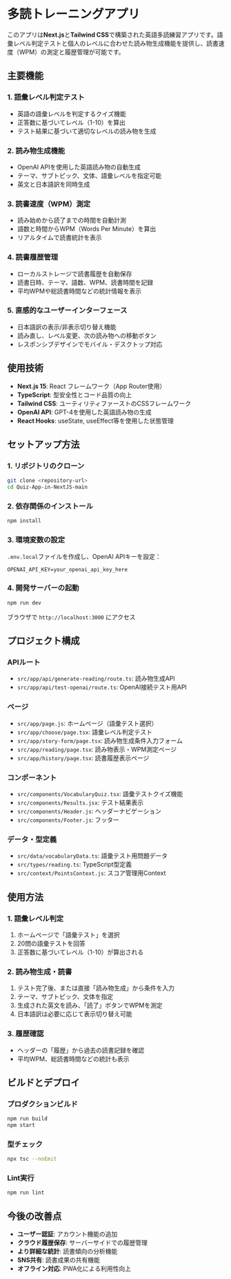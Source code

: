 # 多読トレーニングアプリ

このアプリは**Next.js**と**Tailwind CSS**で構築された英語多読練習アプリです。語彙レベル判定テストと個人のレベルに合わせた読み物生成機能を提供し、読書速度（WPM）の測定と履歴管理が可能です。

## 主要機能

### 1. **語彙レベル判定テスト**
- 英語の語彙レベルを判定するクイズ機能
- 正答数に基づいてレベル（1-10）を算出
- テスト結果に基づいて適切なレベルの読み物を生成

### 2. **読み物生成機能**
- OpenAI APIを使用した英語読み物の自動生成
- テーマ、サブトピック、文体、語彙レベルを指定可能
- 英文と日本語訳を同時生成

### 3. **読書速度（WPM）測定**
- 読み始めから読了までの時間を自動計測
- 語数と時間からWPM（Words Per Minute）を算出
- リアルタイムで読書統計を表示

### 4. **読書履歴管理**
- ローカルストレージで読書履歴を自動保存
- 読書日時、テーマ、語数、WPM、読書時間を記録
- 平均WPMや総読書時間などの統計情報を表示

### 5. **直感的なユーザーインターフェース**
- 日本語訳の表示/非表示切り替え機能
- 読み直し、レベル変更、次の読み物への移動ボタン
- レスポンシブデザインでモバイル・デスクトップ対応

## 使用技術

- **Next.js 15**: React フレームワーク（App Router使用）
- **TypeScript**: 型安全性とコード品質の向上
- **Tailwind CSS**: ユーティリティファーストのCSSフレームワーク
- **OpenAI API**: GPT-4を使用した英語読み物の生成
- **React Hooks**: useState, useEffect等を使用した状態管理

## セットアップ方法

### 1. リポジトリのクローン
```bash
git clone <repository-url>
cd Quiz-App-in-NextJS-main
```

### 2. 依存関係のインストール
```bash
npm install
```

### 3. 環境変数の設定
`.env.local`ファイルを作成し、OpenAI APIキーを設定：
```
OPENAI_API_KEY=your_openai_api_key_here
```

### 4. 開発サーバーの起動
```bash
npm run dev
```
ブラウザで `http://localhost:3000` にアクセス

## プロジェクト構成

### APIルート
- `src/app/api/generate-reading/route.ts`: 読み物生成API
- `src/app/api/test-openai/route.ts`: OpenAI接続テスト用API

### ページ
- `src/app/page.js`: ホームページ（語彙テスト選択）
- `src/app/choose/page.tsx`: 語彙レベル判定テスト
- `src/app/story-form/page.tsx`: 読み物生成条件入力フォーム
- `src/app/reading/page.tsx`: 読み物表示・WPM測定ページ
- `src/app/history/page.tsx`: 読書履歴表示ページ

### コンポーネント
- `src/components/VocabularyQuiz.tsx`: 語彙テストクイズ機能
- `src/components/Results.jsx`: テスト結果表示
- `src/components/Header.js`: ヘッダーナビゲーション
- `src/components/Footer.js`: フッター

### データ・型定義
- `src/data/vocabularyData.ts`: 語彙テスト用問題データ
- `src/types/reading.ts`: TypeScript型定義
- `src/context/PointsContext.js`: スコア管理用Context

## 使用方法

### 1. 語彙レベル判定
1. ホームページで「語彙テスト」を選択
2. 20問の語彙テストを回答
3. 正答数に基づいてレベル（1-10）が算出される

### 2. 読み物生成・読書
1. テスト完了後、または直接「読み物生成」から条件を入力
2. テーマ、サブトピック、文体を指定
3. 生成された英文を読み、「読了」ボタンでWPMを測定
4. 日本語訳は必要に応じて表示切り替え可能

### 3. 履歴確認
- ヘッダーの「履歴」から過去の読書記録を確認
- 平均WPM、総読書時間などの統計も表示

## ビルドとデプロイ

### プロダクションビルド
```bash
npm run build
npm start
```

### 型チェック
```bash
npx tsc --noEmit
```

### Lint実行
```bash
npm run lint
```

## 今後の改善点

- **ユーザー認証**: アカウント機能の追加
- **クラウド履歴保存**: サーバーサイドでの履歴管理
- **より詳細な統計**: 読書傾向の分析機能
- **SNS共有**: 読書成果の共有機能
- **オフライン対応**: PWA化による利用性向上
